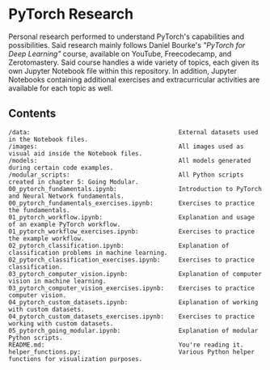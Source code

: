 # PyTorch Research

Personal research performed to understand PyTorch's capabilities and possibilities. Said research mainly follows Daniel Bourke's *"PyTorch for Deep Learning"* course, available on YouTube, Freecodecamp, and Zerotomastery. Said course handles a wide variety of topics, each given its own Jupyter Notebook file within this repository. In addition, Jupyter Notebooks containing additional exercises and extracurricular activities are available for each topic as well.

## Contents
~~~
/data:                                         External datasets used in the Notebook files.
/images:                                       All images used as visual aid inside the Notebook files.
/models:                                       All models generated during certain code examples.
/modular_scripts:                              All Python scripts created in chapter 5: Going Modular.
00_pytorch_fundamentals.ipynb:                 Introduction to PyTorch and Neural Network fundamentals.
00_pytorch_fundamentals_exercises.ipynb:       Exercises to practice the fundamentals.
01_pytorch_workflow.ipynb:                     Explanation and usage of an example PyTorch workflow.
01_pytorch_workflow_exercises.ipynb:           Exercises to practice the example workflow.
02_pytorch_classification.ipynb:               Explanation of classification problems in machine learning.
02_pytorch_classification_exercises.ipynb:     Exercises to practice classification.
03_pytorch_computer_vision.ipynb:              Explanation of computer vision in machine learning.
03_pytorch_computer_vision_exercises.ipynb:    Exercises to practice computer vision.
04_pytorch_custom_datasets.ipynb:              Explanation of working with custom datasets.
04_pytorch_custom_datasets_exercises.ipynb:    Exercises to practice working with custom datasets.
05_pytorch_going_modular.ipynb:                Explanation of modular Python scripts.
README.md:                                     You're reading it.
helper_functions.py:                           Various Python helper functions for visualization purposes.
~~~
